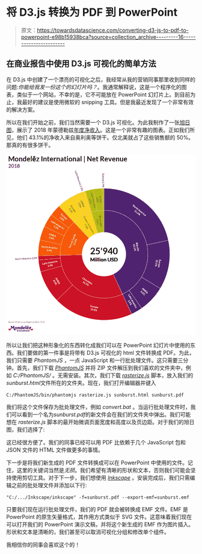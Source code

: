 # 将 D3.js 转换为 PDF 到 PowerPoint

> 原文：<https://towardsdatascience.com/converting-d3-js-to-pdf-to-powerpoint-e98b15938bca?source=collection_archive---------16----------------------->

## 在商业报告中使用 D3.js 可视化的简单方法

在 D3.js 中创建了一个漂亮的可视化之后，我经常从我的营销同事那里收到同样的问题:*你能给我发一份这个的幻灯片吗？*。我通常解释说，这是一个程序化的图表，类似于一个网站，不幸的是，它不可能放在 PowerPoint 幻灯片上。到目前为止，我最好的建议是使用微软的 snipping 工具。但是我最近发现了一个非常有效的解决方案。

所以在我们开始之前，我们当然需要一个 D3.js 可视化。为此我制作了一张[旭日图](https://github.com/gregorhesse/D3.js_sunburst)，展示了 2018 年蒙德勒兹[年度净收入](https://www.mondelezinternational.com/investors/investing-in-us/annual-reports)。这是一个非常有趣的图表。正如我们所见，他们 43.1%的净收入来自奥利奥等饼干。仅北美就占了这些销售额的 50%。那真的有很多饼干。

![](img/7285bf3216cce81db7d5f8c4f213c9fa.png)

所以让我们把这种形象化的东西转化成我们可以在 PowerPoint 幻灯片中使用的东西。我们要做的第一件事是将带有 D3.js 可视化的 html 文件转换成 PDF。为此，我们只需要 *PhantomJS* ，一点 JavaScript 和一行批处理文件。这只需要三分钟。首先，我们下载 [*PhantomJS*](http://phantomjs.org/download.html) 并将 ZIP 文件解压到我们喜欢的文件夹中，例如 *C:/PhantomJS/* 。无需安装。其次，我们下载 [*rasterize.js*](https://github.com/ariya/phantomjs/blob/master/examples/rasterize.js) 脚本，放入我们的*sunburst.html*文件所在的文件夹。现在，我们打开编辑器并键入

```
C:/PhantomJS/bin/phantomjs rasterize.js sunburst.html sunburst.pdf
```

我们将这个文件保存为批处理文件，例如 *convert.bat* 。当运行批处理文件时，我们可以看到一个名为*sunburst.pdf*的新文件会在我们的文件夹中弹出。我们可能想在 *rasterize.js* 脚本的最开始微调页面宽度和高度以及页边距。对于我们的旭日图，我们选择了:

这已经很方便了。我们的同事已经可以用 PDF 比依赖于几个 JavaScript 包和 JSON 文件的 HTML 文件做更多的事情。

下一步是将我们新生成的 PDF 文件转换成可以在 PowerPoint 中使用的文件。记住，这里的关键词当然是*无损*。我们希望有清晰的形状和文本，否则我们可能会坚持使用剪切工具。对于下一步，我们想使用 [*Inkscape*](https://inkscape.org/release/) 。安装完成后，我们只需编辑之前的批处理文件并添加以下行:

```
"C:/.../Inkscape/inkscape" -f=sunburst.pdf --export-emf=sunburst.emf
```

只要我们现在运行批处理文件，我们的 PDF 就会被转换成 EMF 文件。EMF 是 PowerPoint 的原生矢量格式，其作用方式类似于 SVG 文件。这意味着我们现在可以打开我们的 PowerPoint 演示文稿，并将这个新生成的 EMF 作为图片插入。形状和文本是清晰的，我们甚至可以取消可视化分组和修改单个组件。

我相信你的同事会喜欢这个的！